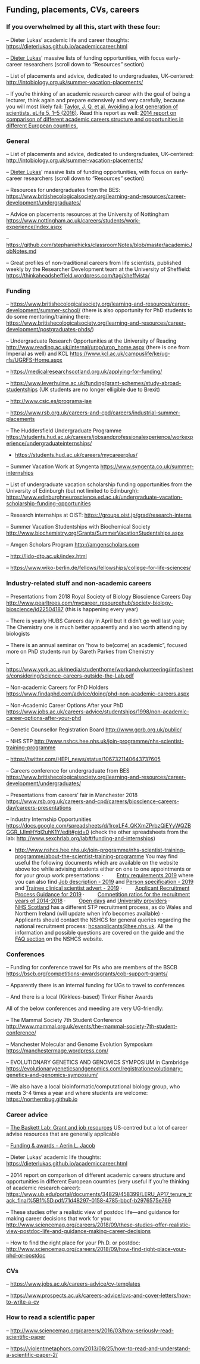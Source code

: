 
## Funding, placements, CVs, careers

### If you overwhelmed by all this, start with these four:

–	Dieter Lukas’ academic life and career thoughts: https://dieterlukas.github.io/academiccareer.html

–	[Dieter Lukas](http://dieterlukas.strikingly.com/)' massive lists of funding opportunities, with focus early-career researchers (scroll down to “Resources” section)

–	List of placements and advice, dedicated to undergraduates, UK-centered: http://intobiology.org.uk/summer-vacation-placements/

–	If you’re thinking of an academic research career with the goal of being a lecturer, think again and prepare extensively and very carefully, because you will most likely fail: [Taylor, J. Q. et al. Avoiding a lost generation of scientists. eLife 5, 1–5 (2016)](https://elifesciences.org/articles/17393). Read this report as well: [2014 report on comparison of different academic careers structure and opportunities in different European countries.](http://www.ub.edu/portal/documents/34829/458399/LERU_AP17_tenure_track_final%5B1%5D.pdf/71d48297-0158-4785-bbcf-b2976575e769)

### General

–	List of placements and advice, dedicated to undergraduates, UK-centered: http://intobiology.org.uk/summer-vacation-placements/

–	[Dieter Lukas](http://dieterlukas.strikingly.com/)' massive lists of funding opportunities, with focus on early-career researchers (scroll down to “Resources” section)

–	Resources for undergraduates from the BES: https://www.britishecologicalsociety.org/learning-and-resources/career-development/undergraduates/

–	Advice on placements resources at the University of Nottingham https://www.nottingham.ac.uk/careers/students/work-experience/index.aspx

–	https://github.com/stephaniehicks/classroomNotes/blob/master/academicJobNotes.md

–	Great profiles of non-traditional careers from life scientists, published weekly by the Researcher Development team at the University of Sheffield: https://thinkaheadsheffield.wordpress.com/tag/sheffvista/

### Funding

–	https://www.britishecologicalsociety.org/learning-and-resources/career-development/summer-school/ (there is also opportunity for PhD students to do some mentoring/training there: https://www.britishecologicalsociety.org/learning-and-resources/career-development/postgraduates-phds/)

–	Undergraduate Research Opportunities at the University of Reading http://www.reading.ac.uk/internal/urop/urop_home.aspx (there is one from Imperial as well) and KCL https://www.kcl.ac.uk/campuslife/ke/ug-rfs/UGRFS-Home.aspx

–	https://medicalresearchscotland.org.uk/applying-for-funding/

–	https://www.leverhulme.ac.uk/funding/grant-schemes/study-abroad-studentships (UK students are no longer elligible due to Brexit)

–	http://www.csic.es/programa-jae

–	https://www.rsb.org.uk/careers-and-cpd/careers/industrial-summer-placements

–	The Huddersfield Undergraduate Programme https://students.hud.ac.uk/careers/jobsandprofessionalexperience/workexperience/undergraduateinternships/

- https://students.hud.ac.uk/careers/mycareerplus/

–	Summer Vacation Work at Syngenta https://www.syngenta.co.uk/summer-internships

–	List of undergraduate vacation scholarship funding opportunities from the University of Edinburgh (but not limited to Edinburgh): https://www.edinburghneuroscience.ed.ac.uk/undergraduate-vacation-scholarship-funding-opportunities

–	Research internships at OIST: https://groups.oist.jp/grad/research-interns

–	Summer Vacation Studentships with Biochemical Society http://www.biochemistry.org/Grants/SummerVacationStudentships.aspx

–	Amgen Scholars Program http://amgenscholars.com

–	http://lido-dtp.ac.uk/index.html

–	https://www.wiko-berlin.de/fellows/fellowships/college-for-life-sciences/

### Industry-related stuff and non-academic careers

–	Presentations from 2018 Royal Society of Biology Bioscience Careers Day http://www.pearltrees.com/mycareer_resourcehub/society-biology-bioscience/id22504187 (this is happening every year)

–	There is yearly HUBS Careers day in April but it didn’t go well last year; The Chemistry one is much better apparently and also worth attending by biologists

–	There is an annual seminar on “how to be(come) an academic”, focused more on PhD students run by Gareth Parkes from Chemistry

–	https://www.york.ac.uk/media/studenthome/workandvolunteering/infosheets/considering/science-careers-outside-the-Lab.pdf

–	Non-academic Careers for PhD Holders https://www.findaphd.com/advice/doing/phd-non-academic-careers.aspx

–	Non-Academic Career Options After your PhD https://www.jobs.ac.uk/careers-advice/studentships/1998/non-academic-career-options-after-your-phd

–	Genetic Counsellor Registration Board http://www.gcrb.org.uk/public/ 

–	NHS STP http://www.nshcs.hee.nhs.uk/join-programme/nhs-scientist-training-programme

–	https://twitter.com/HEPI_news/status/1067321140643737605

–	Careers conference for undergraduate from BES https://www.britishecologicalsociety.org/learning-and-resources/career-development/undergraduates/

–	Presentations from careers’ fair in Manchester 2018 https://www.rsb.org.uk/careers-and-cpd/careers/bioscience-careers-day/careers-presentations

–	Industry Internship Opportunities https://docs.google.com/spreadsheets/d/1roxLF4_QKXmZPrbzQiEYyWQZBGGR_IJImHYql2uhK1Y/edit#gid=0 (check the other spreadsheets from the lab: http://www.sexchrlab.org/lab#/funding-and-internships)

- http://www.nshcs.hee.nhs.uk/join-programme/nhs-scientist-training-programme/about-the-scientist-training-programme
You may find useful the following documents which are available on the website above too while advising students either on one to one appointments or for your group work presentations:
·         [Entry requirements 2019](http://www.nshcs.hee.nhs.uk/join-programme/nhs-scientist-training-programme/entry-requirements) where you can also find [Job description - 2019](http://www.nshcs.hee.nhs.uk/images/stp-recruitment/stp-2019-job-description-v1.pdf) and [Person specification - 2019](http://www.nshcs.hee.nhs.uk/images/stp-recruitment/stp-2019-person-spec-v2.0.pdf) and [Trainee clinical scientist advert - 2019](http://www.nshcs.hee.nhs.uk/images/stp-recruitment/stp-2019-advert.pdf)
·         [Applicant Recruitment Process Guidance for 2019](http://www.nshcs.hee.nhs.uk/images/stp-recruitment/stp-2019-applicant-guidance-v1.0.pdf)
·         [Competition ratios for the recruitment years of 2014-2018](http://www.nshcs.hee.nhs.uk/images/stp-recruitment/stp-competition-ratios-v1-2018.pdf)
·         [Open days](http://www.nshcs.hee.nhs.uk/join-programme/nhs-scientist-training-programme/open-days) and [University providers](http://www.nshcs.hee.nhs.uk/join-programme/nhs-scientist-training-programme/university-providers)
·         [NHS Scotland](https://www.nes.scot.nhs.uk/education-and-training/by-discipline/healthcare-science.aspx) has a different STP recruitment process, as do Wales and Northern Ireland (will update when info becomes available)
·         Applicants should contact the NSHCS for general queries regarding the national recruitment process: hcsapplicants@hee.nhs.uk. All the information and possible questions are covered on the guide and the [FAQ section](http://www.nshcs.hee.nhs.uk/join-programme/nhs-scientist-training-programme/frequently-asked-questions) on the NSHCS website.

### Conferences

–	Funding for conference travel for PIs who are members of the BSCB https://bscb.org/competitions-awardsgrants/cob-support-grants/

–	Apparently there is an internal funding for UGs to travel to conferences

–	And there is a local (Kirklees-based) Tinker Fisher Awards

All of the below conferences and meeding are very UG-friendly:

–	The Mammal Society 7th Student Conference http://www.mammal.org.uk/events/the-mammal-society-7th-student-conference/

–	Manchester Molecular and Genome Evolution Symposium https://manchestermage.wordpress.com/

–	EVOLUTIONARY GENETICS AND GENOMICS SYMPOSIUM in Cambridge https://evolutionarygeneticsandgenomics.com/registrationevolutionary-genetics-and-genomics-symposium/

–	We also have a local bioinformatic/computational biology group, who meets 3-4 times a year and where students are welcome: https://northernbug.github.io

### Career advice

–	[The Baskett Lab: Grant and job resources](http://www.des.ucdavis.edu/faculty/baskett/links/academia.html)  US-centred but a lot of career advise resources that are generally applicable

–	[Funding & awards - Aerin L. Jacob](http://www.aerinjacob.ca/funding--awards.html)  

–	Dieter Lukas’ academic life thoughts: https://dieterlukas.github.io/academiccareer.html

–	2014 report on comparison of different academic careers structure and opportunities in different European countries (very useful if you’re thinking of academic research career): https://www.ub.edu/portal/documents/34829/458399/LERU_AP17_tenure_track_final%5B1%5D.pdf/71d48297-0158-4785-bbcf-b2976575e769

–	These studies offer a realistic view of postdoc life—and guidance for making career decisions that work for you: http://www.sciencemag.org/careers/2018/09/these-studies-offer-realistic-view-postdoc-life-and-guidance-making-career-decisions

–	How to find the right place for your Ph.D. or postdoc: http://www.sciencemag.org/careers/2018/09/how-find-right-place-your-phd-or-postdoc

### CVs

–	https://www.jobs.ac.uk/careers-advice/cv-templates

–	https://www.prospects.ac.uk/careers-advice/cvs-and-cover-letters/how-to-write-a-cv

### How to read a scientific paper

–	http://www.sciencemag.org/careers/2016/03/how-seriously-read-scientific-paper

–	https://violentmetaphors.com/2013/08/25/how-to-read-and-understand-a-scientific-paper-2/

